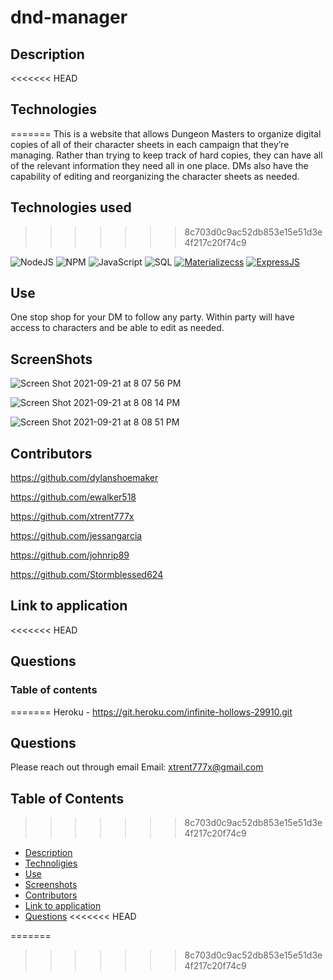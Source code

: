 # dnd-manager

## Description

<<<<<<< HEAD
## Technologies 
=======
This is a website that allows Dungeon Masters to organize digital copies of all of their character sheets in each campaign that they’re managing.  Rather than trying to keep track of hard copies, they can have all of the relevant information they need all in one place.  DMs also have the capability of editing and reorganizing the character sheets as needed.

## Technologies used
>>>>>>> 8c703d0c9ac52db853e15e51d3e4f217c20f74c9

![NodeJS](https://img.shields.io/badge/node.js-%2343853D.svg?style=for-the-badge&logo=node.js&logoColor=white)
![NPM](https://img.shields.io/badge/NPM-%23000000.svg?style=for-the-badge&logo=npm&logoColor=white)
![JavaScript](https://img.shields.io/badge/javascript-%23323330.svg?style=for-the-badge&logo=javascript&logoColor=%23F7DF1E)
![SQL](https://img.shields.io/badge/MySQL-00000F?style=for-the-badge&logo=mysql&logoColor=white)
[![Materializecss](https://pbs.twimg.com/profile_images/532662364613525504/GN559Lfb_reasonably_small.png)](http://materializecss.com/)
[![ExpressJS](https://github.com/MarioTerron/logo-images/blob/master/logos/expressjs.png)](http://expressjs.com///)


## Use

One stop shop for your DM to follow any party. Within party will have access to characters and be able to edit as needed.

## ScreenShots
![Screen Shot 2021-09-21 at 8 07 56 PM](https://user-images.githubusercontent.com/84681402/134272627-85bf112c-0386-47e4-9f6d-e6fa16cb9e13.png)

![Screen Shot 2021-09-21 at 8 08 14 PM](https://user-images.githubusercontent.com/84681402/134272634-035d0637-5a4c-4ac6-8c94-5a9b529ac900.png)

![Screen Shot 2021-09-21 at 8 08 51 PM](https://user-images.githubusercontent.com/84681402/134272643-12957c7d-ad72-4a0e-9a33-f91148068a83.png)


## Contributors

https://github.com/dylanshoemaker

https://github.com/ewalker518

https://github.com/xtrent777x

https://github.com/jessangarcia

https://github.com/johnrip89

https://github.com/Stormblessed624


## Link to application

<<<<<<< HEAD
## Questions

### Table of contents
=======
Heroku - https://git.heroku.com/infinite-hollows-29910.git

## Questions

Please reach out through email
Email: xtrent777x@gmail.com


## Table of Contents
>>>>>>> 8c703d0c9ac52db853e15e51d3e4f217c20f74c9

* [Description](#description)
* [Technoligies](#technologies)              
* [Use](#use)
* [Screenshots](#screenshots)
* [Contributors](#contributors)
* [Link to application](#link)
* [Questions](#questions)
<<<<<<< HEAD

=======
>>>>>>> 8c703d0c9ac52db853e15e51d3e4f217c20f74c9
